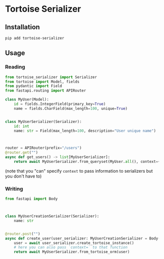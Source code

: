 # Tortoise Serializer
## Installation
```shell
pip add tortoise-serializer
```

## Usage
### Reading
```python
from tortoise_serializer import Serializer
from tortoise import Model, fields
from pydantic import Field
from fastapi.routing import APIRouter

class MyUser(Model):
    id = fields.IntegerField(primary_key=True)
    name = fields.CharField(max_length=100, unique=True)


class MyUserSerializer(Serializer):
    id: int
    name: str = Field(max_length=100, description="User unique name")



router = APIRouter(prefix="/users")
@router.get("")
async def get_users() -> list[MyUserSerializer]:
    return await MyUserSerializer.from_queryset(MyUser.all(), context={"user": ...})
```

(note that you "can" specify `context` to pass information to serializers but you don't have to)


### Writing
```python
from fastapi import Body



class MyUserCreationSerializer(Serializer):
    name: str


@router.post("")
async def create_user(user_serializer: MyUserCreationSerializer = Body(...)) -> MyUserSerializer:
    user = await user_serializer.create_tortoise_instance()
    # here you can also pass `context=` to that function
    return await MyUserSerializer.from_tortoise_orm(user)
```
